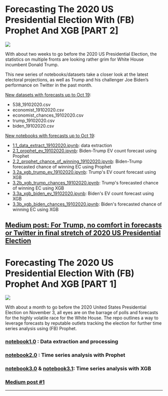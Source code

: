 #  Forecasting The 2020 US Presidential Election With (FB) Prophet And XGB [PART 2]

![](https://cdn-images-1.medium.com/max/1600/1*cXhAWPTzsdbmqJdeG7LRbg.jpeg)

With about two weeks to go before the 2020 US Presidential Election, the statistics on multiple fronts are looking rather grim for White House incumbent Donald Trump.

This new series of notebooks/datasets take a closer look at the latest electoral projections, as well as Trump and his challenger Joe Biden’s performance on Twitter in the past month.

[New datasets with forecasts up to Oct 19](https://github.com/chuachinhon/us_election2020_cch/tree/main/data):
- 538_19102020.csv 
- economist_19102020.csv 
- economist_chances_19102020.csv 
- trump_19102020.csv
- biden_19102020.csv

[New notebooks with forecasts up to Oct 19](https://github.com/chuachinhon/us_election2020_cch/tree/main/notebooks):
- [1.1_data_extract_19102020.ipynb](https://github.com/chuachinhon/us_election2020_cch/blob/main/notebooks/1.1_data_extract_19102020.ipynb): data extraction 
- [2.1_prophet_ev_19102020.ipynb](https://github.com/chuachinhon/us_election2020_cch/blob/main/notebooks/2.1_prophet_ev_19102020.ipynb): Biden-Trump EV count forecast using Prophet
- [2.2_prophet_chance_of_winning_19102020.ipynb](https://github.com/chuachinhon/us_election2020_cch/blob/main/notebooks/2.2_prophet_chance_of_winning_19102020.ipynb): Biden-Trump forecasted chance of winning EC using Prophet
- [3.2a_xgb_trump_ev_19102020.ipynb](https://github.com/chuachinhon/us_election2020_cch/blob/main/notebooks/3.2a_xgb_trump_ev_19102020.ipynb): Trump's EV count forecast using XGB
- [3.2b_xgb_trump_chances_19102020.ipynb](https://github.com/chuachinhon/us_election2020_cch/blob/main/notebooks/3.2b_xgb_trump_chances_19102020.ipynb): Trump's forecasted chance of winning EC using XGB
- [3.3a_xgb_biden_ev_19102020.ipynb](https://github.com/chuachinhon/us_election2020_cch/blob/main/notebooks/3.3a_xgb_biden_ev_19102020.ipynb): Biden's EV count forecast using XGB
- [3.3b_xgb_biden_chances_19102020.ipynb](https://github.com/chuachinhon/us_election2020_cch/blob/main/notebooks/3.3b_xgb_biden_chances_19102020.ipynb): Biden's forecasted chance of winning EC using XGB


## [Medium post: For Trump, no comfort in forecasts or Twitter in final stretch of 2020 US Presidential Election](https://chuachinhon.medium.com/for-trump-no-comfort-in-forecasts-or-twitter-in-final-stretch-of-2020-us-presidential-election-186e655e9bf5)


#  Forecasting The 2020 US Presidential Election With (FB) Prophet And XGB [PART 1]

![](https://miro.medium.com/max/2000/1*v-YmvO_fQ_vvHeUWwA3efA.png)

With about a month to go before the 2020 United States Presidential Election on November 3, all eyes are on the barrage of polls and forecasts for the highly volatile race for the White House. The repo outlines a way to leverage forecasts by reputable outlets tracking the election for further time series analysis using (FB) Prophet. 

### [notebook1.0](https://github.com/chuachinhon/us_election2020_cch/blob/main/notebooks/1.0_data_extract_cch.ipynb) : Data extraction and processing

### [notebook2.0](https://github.com/chuachinhon/us_election2020_cch/blob/main/notebooks/2.0_prophet_cch.ipynb) : Time series analysis with Prophet


### [notebook3.0](https://github.com/chuachinhon/us_election2020_cch/blob/main/notebooks/3.0_xgb_trump.ipynb) & [notebook3.1](https://github.com/chuachinhon/us_election2020_cch/blob/main/notebooks/3.1_xgb_biden.ipynb): Time series analysis with XGB


### [Medium post #1](https://medium.com/@chinhonchua/forecasting-the-2020-us-presidential-election-with-fb-prophet-36ab84f1a75a)

---
